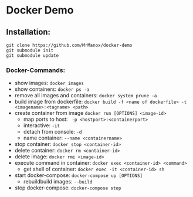 # Docker Demo

## Installation: 

```shell
git clone https://github.com/MrManox/docker-demo
git submodule init
git submodule update
```

### Docker-Commands:
- show images: ```docker images```
- show containers: ```docker ps -a```
- remove all images and containers: ```docker system prune -a```
- build image from dockerfile: ```docker build -f <name of dockerfile> -t <imagename>:<tagname> <path>```
- create container from image ```docker run [OPTIONS] <image-id>```
  - map ports to host: ``` -p <hostport>:<containerport>```
  - interactive: ```-it```
  - detach from console: ```-d```
  - name container: ```--name <containername>```
- stop container: ```docker stop <container-id>```
- delete container: ```docker rm <container-id>```
- delete image: ```docker rmi <image-id>```
- execute command in container: ```docker exec <container-id> <command>```
  - get shell of container: ```docker exec -it <container-id> sh```
- start docker-compose: ```docker-compose up [OPTIONS]```
  - rebuildbuild images: ```--build```
- stop docker-compose: ```docker-compose stop```
